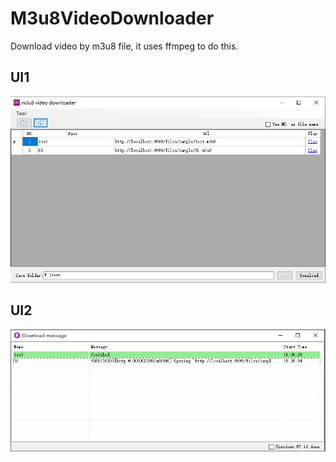 # M3u8VideoDownloader
Download video by m3u8 file, it uses ffmpeg to do this.
## UI1
![UI Screenshot](https://github.com/victor-wiki/StaticResources/blob/master/StaticResources/images/projs/M3u8VideoDownloader/screenshot1.png)
## UI2
![UI Screenshot](https://github.com/victor-wiki/StaticResources/blob/master/StaticResources/images/projs/M3u8VideoDownloader/screenshot2.png)
